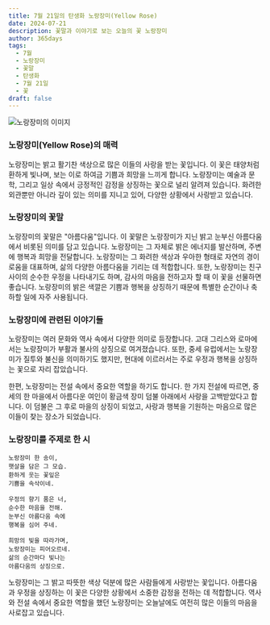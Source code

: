 ```yaml
---
title: 7월 21일의 탄생화 노랑장미(Yellow Rose)
date: 2024-07-21
description: 꽃말과 이야기로 보는 오늘의 꽃 노랑장미
author: 365days
tags:
  - 7월
  - 노랑장미
  - 꽃말
  - 탄생화
  - 7월 21일
  - 꽃
draft: false
---
```


![노랑장미의 이미지](https://cdn.pixabay.com/photo/2021/04/08/18/59/yellow-rose-6162613_640.jpg#center)


### 노랑장미(Yellow Rose)의 매력

노랑장미는 밝고 활기찬 색상으로 많은 이들의 사랑을 받는 꽃입니다. 이 꽃은 태양처럼 환하게 빛나며, 보는 이로 하여금 기쁨과 희망을 느끼게 합니다. 노랑장미는 예술과 문학, 그리고 일상 속에서 긍정적인 감정을 상징하는 꽃으로 널리 알려져 있습니다. 화려한 외관뿐만 아니라 깊이 있는 의미를 지니고 있어, 다양한 상황에서 사랑받고 있습니다.

### 노랑장미의 꽃말

노랑장미의 꽃말은 "아름다움"입니다. 이 꽃말은 노랑장미가 지닌 밝고 눈부신 아름다움에서 비롯된 의미를 담고 있습니다. 노랑장미는 그 자체로 밝은 에너지를 발산하며, 주변에 행복과 희망을 전달합니다. 노랑장미는 그 화려한 색상과 우아한 형태로 자연의 경이로움을 대표하며, 삶의 다양한 아름다움을 기리는 데 적합합니다. 또한, 노랑장미는 친구 사이의 순수한 우정을 나타내기도 하며, 감사의 마음을 전하고자 할 때 이 꽃을 선물하면 좋습니다. 노랑장미의 밝은 색깔은 기쁨과 행복을 상징하기 때문에 특별한 순간이나 축하할 일에 자주 사용됩니다.

### 노랑장미에 관련된 이야기들

노랑장미는 여러 문화와 역사 속에서 다양한 의미로 등장합니다. 고대 그리스와 로마에서는 노랑장미가 부활과 불사의 상징으로 여겨졌습니다. 또한, 중세 유럽에서는 노랑장미가 질투와 불신을 의미하기도 했지만, 현대에 이르러서는 주로 우정과 행복을 상징하는 꽃으로 자리 잡았습니다.

한편, 노랑장미는 전설 속에서 중요한 역할을 하기도 합니다. 한 가지 전설에 따르면, 중세의 한 마을에서 아름다운 여인이 황금색 장미 덤불 아래에서 사랑을 고백받았다고 합니다. 이 덤불은 그 후로 마을의 상징이 되었고, 사랑과 행복을 기원하는 마음으로 많은 이들이 찾는 장소가 되었습니다.

### 노랑장미를 주제로 한 시

```
노랑장미 한 송이,
햇살을 담은 그 모습.
환하게 웃는 꽃잎은
기쁨을 속삭이네.

우정의 향기 품은 너,
순수한 마음을 전해.
눈부신 아름다움 속에
행복을 심어 주네.

희망의 빛을 따라가며,
노랑장미는 피어오르네.
삶의 순간마다 빛나는
아름다움의 상징으로.
```

노랑장미는 그 밝고 따뜻한 색상 덕분에 많은 사람들에게 사랑받는 꽃입니다. 아름다움과 우정을 상징하는 이 꽃은 다양한 상황에서 소중한 감정을 전하는 데 적합합니다. 역사와 전설 속에서 중요한 역할을 했던 노랑장미는 오늘날에도 여전히 많은 이들의 마음을 사로잡고 있습니다.